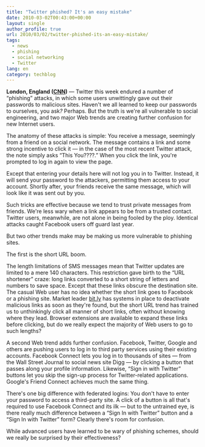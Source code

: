 ```yaml
---
title: "Twitter phished? It's an easy mistake"
date: 2010-03-02T00:43:00+00:00
layout: single
author_profile: true
url: 2010/03/02/twitter-phished-its-an-easy-mistake/
tags:
  - news
  - phishing
  - social networking
  - Twitter
lang: en
category: techblog
---
```

<span><span><b>London, England (<a href="http://www.cnn.com/">CNN</a>)</b> — Twitter this week endured a number of “phishing” attacks, in which some users unwittingly gave out their passwords to malicious sites. Haven't we all learned to keep our passwords to ourselves, you ask<i>?</i> Perhaps. But the truth is we're all vulnerable to social engineering, and two major Web trends are creating further confusion for new Internet users.</p> 

<p>
  The anatomy of these attacks is simple: You receive a message, seemingly from a friend on a social network. The message contains a link and some strong incentive to click it — in the case of the most recent Twitter attack, the note simply asks “This You????.” When you click the link, you're prompted to log in again to view the page.
</p>

<p>
  Except that entering your details here will not log you in to Twitter. Instead, it will send your password to the attackers, permitting them access to your account. Shortly after, your friends receive the same message, which will look like it was sent out by you.
</p>

<p>
  Such tricks are effective because we tend to trust private messages from friends. We're less wary when a link appears to be from a trusted contact. Twitter users, meanwhile, are not alone in being fooled by the ploy. Identical attacks caught Facebook users off guard last year.
</p>

<p>
  But two other trends make may be making us more vulnerable to phishing sites.
</p>

<p>
  The first is the short URL boom.
</p>

<p>
  The length limitations of SMS messages mean that Twitter updates are limited to a mere 140 characters. This restriction gave birth to the “URL shortener” craze: long links converted to a short string of letters and numbers to save space. Except that these links obscure the destination site. The casual Web user has no idea whether the short link goes to Facebook or a phishing site. Market leader <a href="http://bit.ly/" target="new">bit.ly</a> has systems in place to deactivate malicious links as soon as they're found, but the short URL trend has trained us to unthinkingly click all manner of short links, often without knowing where they lead. Browser extensions are available to expand these links before clicking, but do we really expect the majority of Web users to go to such lengths?
</p>

<p>
  A second Web trend adds further confusion. Facebook, Twitter, Google and others are pushing users to log in to third party services using their existing accounts. Facebook Connect lets you log in to thousands of sites — from the Wall Street Journal to social news site Digg — by clicking a button that passes along your profile information. Likewise, “Sign in with Twitter” buttons let you skip the sign-up process for Twitter-related applications. Google's Friend Connect achieves much the same thing.
</p>

<p>
  There's one big difference with federated logins: You don't have to enter your password to access a third-party site. A click of a button is all that's required to use Facebook Connect and its ilk — but to the untrained eye, is there really much difference between a “Sign In with Twitter” button and a “Sign In with Twitter” form? Clearly there's room for confusion.
</p>

<p>
  While advanced users have learned to be wary of phishing schemes, should we really be surprised by their effectiveness?</span></span>
</p>